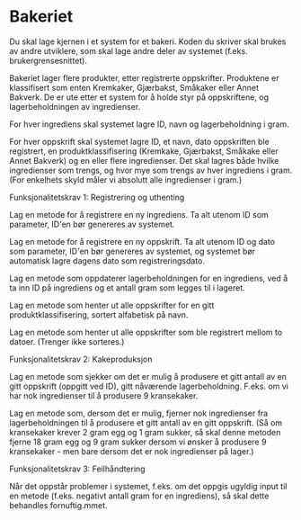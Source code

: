 # Bakeriet

Du skal lage kjernen i et system for et bakeri. Koden du skriver skal brukes av andre utviklere, som skal lage andre deler av systemet (f.eks. brukergrensesnittet).

Bakeriet lager flere produkter, etter registrerte oppskrifter. Produktene er klassifisert som enten Kremkaker, Gjærbakst, Småkaker eller Annet Bakverk. De er ute etter et system for å holde styr på oppskriftene, og lagerbeholdningen av ingredienser.

For hver ingrediens skal systemet lagre ID, navn og lagerbeholdning i gram.

For hver oppskrift skal systemet lagre ID, et navn, dato oppskriften ble registrert, en produktklassifisering (Kremkake, Gjærbakst, Småkake eller Annet Bakverk) og en eller flere ingredienser. Det skal lagres både hvilke ingredienser som trengs, og hvor mye som trengs av hver ingrediens i gram. (For enkelhets skyld måler vi absolutt alle ingredienser i gram.)

Funksjonalitetskrav 1: Registrering og uthenting

Lag en metode for å registrere en ny ingrediens. Ta alt utenom ID som parameter, ID'en bør genereres av systemet.

Lag en metode for å registrere en ny oppskrift. Ta alt utenom ID og dato som parameter, ID'en bør genereres av systemet, og systemet bør automatisk lagre dagens dato som registreringsdato.

Lag en metode som oppdaterer lagerbeholdningen for en ingrediens, ved å ta inn ID på ingrediens og et antall gram som legges til i lageret.

Lag en metode som henter ut alle oppskrifter for en gitt produktklassifisering, sortert alfabetisk på navn.

Lag en metode som henter ut alle oppskrifter som ble registrert mellom to datoer. (Trenger ikke sorteres.)

Funksjonalitetskrav 2: Kakeproduksjon

Lag en metode som sjekker om det er mulig å produsere et gitt antall av en gitt oppskrift (oppgitt ved ID), gitt nåværende lagerbeholdning. F.eks. om vi har nok ingredienser til å produsere 9 kransekaker.

Lag en metode som, dersom det er mulig, fjerner nok ingredienser fra lagerbeholdningen til å produsere et gitt antall av en gitt oppskrift. (Så om kransekaker krever 2 gram egg og 1 gram sukker, så skal denne metoden fjerne 18 gram egg og 9 gram sukker dersom vi ønsker å produsere 9 kransekaker - men bare dersom det er nok ingredienser på lager.)

Funksjonalitetskrav 3: Feilhåndtering

Når det oppstår problemer i systemet, f.eks. om det oppgis ugyldig input til en metode (f.eks. negativt antall gram for en ingrediens), så skal dette behandles fornuftig.mmet.
